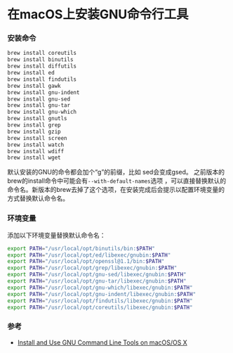 # 在macOS上安装GNU命令行工具

### 安装命令

```bash
brew install coreutils
brew install binutils
brew install diffutils
brew install ed
brew install findutils
brew install gawk
brew install gnu-indent
brew install gnu-sed
brew install gnu-tar
brew install gnu-which
brew install gnutls
brew install grep
brew install gzip
brew install screen
brew install watch
brew install wdiff
brew install wget
```

默认安装的GNU的命令都会加个“g”的前缀，比如  sed会变成gsed。 之前版本的brew的install命令中可能会有`--with-default-names`选项 ，可以直接替换默认的命令名。新版本的brew去掉了这个选项，在安装完成后会提示以配置环境变量的方式替换默认命令名。

### 环境变量

添加以下环境变量替换默认命令名：

```bash
export PATH="/usr/local/opt/binutils/bin:$PATH"
export PATH="/usr/local/opt/ed/libexec/gnubin:$PATH"
export PATH="/usr/local/opt/openssl@1.1/bin:$PATH"
export PATH="/usr/local/opt/grep/libexec/gnubin:$PATH"
export PATH="/usr/local/opt/gnu-sed/libexec/gnubin:$PATH"
export PATH="/usr/local/opt/gnu-tar/libexec/gnubin:$PATH"
export PATH="/usr/local/opt/gnu-which/libexec/gnubin:$PATH"
export PATH="/usr/local/opt/gnu-indent/libexec/gnubin:$PATH"
export PATH="/usr/local/opt/findutils/libexec/gnubin:$PATH"
export PATH="/usr/local/opt/coreutils/libexec/gnubin:$PATH"
```

### 参考

- [Install and Use GNU Command Line Tools on macOS/OS X](https://www.topbug.net/blog/2013/04/14/install-and-use-gnu-command-line-tools-in-mac-os-x/)